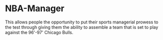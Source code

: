 # NBA-Manager
This allows people the opportunity to put their sports managerial prowess to the test through giving them the ability to assemble a team that is set to play against the 96'-97' Chicago Bulls. 
